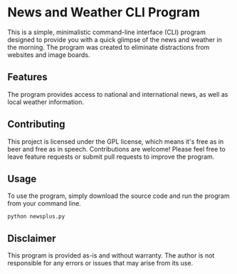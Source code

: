 # News and Weather CLI Program

This is a simple, minimalistic command-line interface (CLI) program designed to provide you with a quick glimpse of the news and weather in the morning. The program was created to eliminate distractions from websites and image boards.

## Features

The program provides access to national and international news, as well as local weather information.

## Contributing

This project is licensed under the GPL license, which means it's free as in beer and free as in speech. Contributions are welcome! Please feel free to leave feature requests or submit pull requests to improve the program.

## Usage

To use the program, simply download the source code and run the program from your command line. 

```python newsplus.py```


## Disclaimer

This program is provided as-is and without warranty. The author is not responsible for any errors or issues that may arise from its use.
